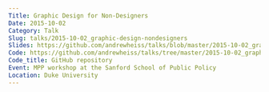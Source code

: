 ```yaml
---
Title: Graphic Design for Non-Designers
Date: 2015-10-02
Category: Talk
Slug: talks/2015-10-02_graphic-design-nondesigners
Slides: https://github.com/andrewheiss/talks/blob/master/2015-10-02_graphic-design-nondesigners/presentation/Graphic%20design%20for%20non-designers.pdf
Code: https://github.com/andrewheiss/talks/tree/master/2015-10-02_graphic-design-nondesigners
Code_title: GitHub repository
Event: MPP workshop at the Sanford School of Public Policy
Location: Duke University
---
```

